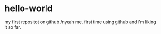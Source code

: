 # hello-world
my first repositot on github
/nyeah me.  first time using github and i'm liking it so far.
